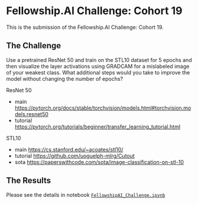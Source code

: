 # Fellowship.AI Challenge: Cohort 19

This is the submission of the Fellowship.AI Challenge: Cohort 19. 

## The Challenge

Use a pretrained ResNet 50 and train on the STL10 dataset for 5 epochs and then visualize the layer activations using GRADCAM for a mislabeled image of your weakest class. What additional steps would you take to improve the model without changing the number of epochs?

ResNet 50

- main https://pytorch.org/docs/stable/torchvision/models.html#torchvision.models.resnet50
- tutorial https://pytorch.org/tutorials/beginner/transfer_learning_tutorial.html

STL10

- main https://cs.stanford.edu/~acoates/stl10/
- tutorial https://github.com/uoguelph-mlrg/Cutout
- sota https://paperswithcode.com/sota/image-classification-on-stl-10

## The Results
Please see the details in notebook [`FellowshipAI_Challenge.ipynb`](https://github.com/davidleo1984/Fellowship.AI-Challenge/blob/main/FellowshipAI_Challenge.ipynb)
